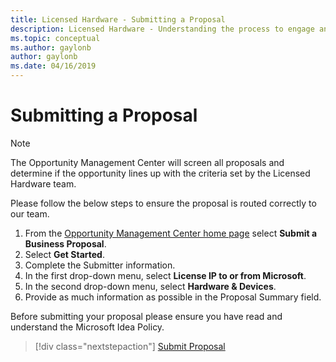```yaml
---
title: Licensed Hardware - Submitting a Proposal
description: Licensed Hardware - Understanding the process to engage and submit a proposal to the Hardware Licensing team.
ms.topic: conceptual
ms.author: gaylonb
author: gaylonb
ms.date: 04/16/2019
---
```


# Submitting a Proposal

> [!NOTE]
> The Opportunity Management Center will screen all proposals and determine if the opportunity lines up with the criteria set by the Licensed Hardware team.

Please follow the below steps to ensure the proposal is routed correctly to our team.

1. From the [Opportunity Management Center home page](https://aka.ms/strata_proposal) select **Submit a Business Proposal**.
1. Select **Get Started**.
1. Complete the Submitter information.
1. In the first drop-down menu, select **License IP to or from Microsoft**.
1. In the second drop-down menu, select **Hardware & Devices**.
1. Provide as much information as possible in the Proposal Summary field.

Before submitting your proposal please ensure you have read and understand the Microsoft Idea Policy.

> [!div class="nextstepaction"]
> [Submit Proposal](https://aka.ms/strata_proposal)
